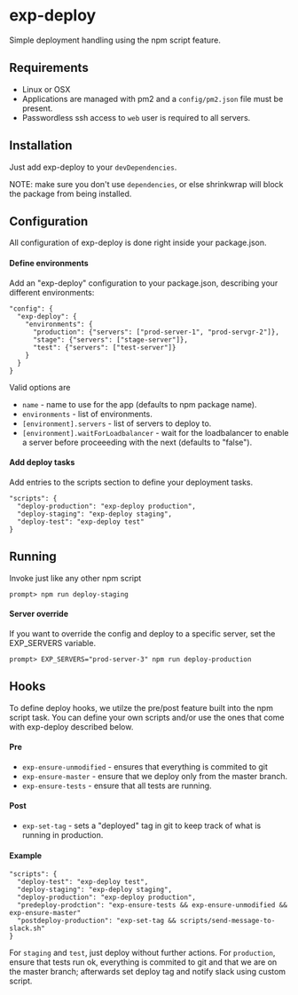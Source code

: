 # exp-deploy

Simple deployment handling using the npm script feature.

## Requirements

* Linux or OSX
* Applications are managed with pm2 and a ``config/pm2.json`` file must be present.
* Passwordless ssh access to ``web`` user is required to all servers.

## Installation

Just add exp-deploy to your ``devDependencies``.

NOTE: make sure you don't use ``dependencies``, or else shrinkwrap will block the package from being installed. 

## Configuration

All configuration of exp-deploy is done right inside your package.json.

#### Define environments
Add an "exp-deploy" configuration to your package.json, describing your different environments:

```
"config": {
  "exp-deploy": {
    "environments": {
      "production": {"servers": ["prod-server-1", "prod-servgr-2"]},
      "stage": {"servers": ["stage-server"]},
      "test": {"servers": ["test-server"]}
    }
  }
}
```

Valid options are

* ``name`` - name to use for the app (defaults to npm package name).
* ``environments`` - list of environments.
* ``[environment].servers`` - list of servers to deploy to.
* ``[environment].waitForLoadbalancer`` - wait for the loadbalancer to enable a server before proceeeding with the next (defaults to "false").

#### Add deploy tasks

Add entries to the scripts section to define your deployment tasks.

```
"scripts": {
  "deploy-production": "exp-deploy production",
  "deploy-staging": "exp-deploy staging",
  "deploy-test": "exp-deploy test"
}
```

## Running

Invoke just like any other npm script

```prompt> npm run deploy-staging```

#### Server override

If you want to override the config and deploy to a specific server, set the EXP_SERVERS variable.

```prompt> EXP_SERVERS="prod-server-3" npm run deploy-production```

## Hooks

To define deploy hooks, we utilze the pre/post feature built into the npm script task. You can define your own scripts and/or use the ones that come with exp-deploy described below.

#### Pre

* ``exp-ensure-unmodified`` - ensures that everything is commited to git
* ``exp-ensure-master`` - ensure that we deploy only from the master branch.
* ``exp-ensure-tests`` - ensure that all tests are running.

#### Post

* ``exp-set-tag`` - sets a "deployed" tag in git to keep track of what is running in production.

#### Example

```
"scripts": {
  "deploy-test": "exp-deploy test",
  "deploy-staging": "exp-deploy staging",
  "deploy-production": "exp-deploy production",
  "predeploy-prodction": "exp-ensure-tests && exp-ensure-unmodified && exp-ensure-master"
  "postdeploy-production": "exp-set-tag && scripts/send-message-to-slack.sh"
}
```


For ``staging`` and ``test``, just deploy without further actions. For ``production``, ensure that tests run ok, everything is commited to git and that we are on the master branch; afterwards set deploy tag and notify slack using custom script.
